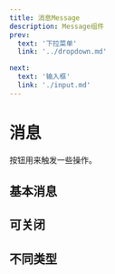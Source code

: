 ```yaml
---
title: 消息Message
description: Message组件
prev:
  text: '下拉菜单'
  link: '../dropdown.md'

next:
  text: '输入框'
  link: './input.md'
---
```


# 消息

按钮用来触发一些操作。


## 基本消息

<preview path="../previews/message/basic.vue" title="基础" description="默认的消息"></preview>


## 可关闭

<preview path="../previews/message/closeable.vue" title="可关闭的消息" description="可以点击关闭按钮进行手动关闭"></preview>

## 不同类型
<preview path="../previews/message/types.vue" title="不同类型的消息" description="还可以指定不同类型的消息"></preview>


